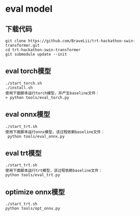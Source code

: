 # eval model

## 下载代码
    git clone https://github.com/BraveLii/trt-hackathon-swin-transformer.git
    cd trt-hackathon-swin-transformer
    git submodule update --init

## eval torch模型
    ./start_torch.sh
    ./install.sh
    使用下面脚本运行torch模型，并产生baseline文件：
    > python tools/eval_torch.py    

## eval onnx模型
    ./start_trt.sh
    使用下面脚本运行onnx模型，该过程依赖baseline文件：
     python tools/eval_onnx.py  

## eval trt模型
    ./start_trt.sh
    使用下面脚本运行trt模型，该过程依赖baseline文件：
    python tools/eval_trt.py 


## optimize onnx模型
    ./start_trt.sh
    python tools/opt_onnx.py 
